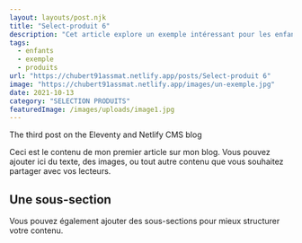 ```yaml
---
layout: layouts/post.njk
title: "Select-produit 6"
description: "Cet article explore un exemple intéressant pour les enfants."
tags: 
  - enfants
  - exemple
  - produits
url: "https://chubert91assmat.netlify.app/posts/Select-produit 6"
image: "https://chubert91assmat.netlify.app/images/un-exemple.jpg"
date: 2021-10-13
category: "SELECTION PRODUITS"
featuredImage: /images/uploads/image1.jpg
---
```


The third post on the Eleventy and Netlify CMS blog

Ceci est le contenu de mon premier article sur mon blog. Vous pouvez ajouter ici du texte, des images, ou tout autre contenu que vous souhaitez partager avec vos lecteurs.

## Une sous-section

Vous pouvez également ajouter des sous-sections pour mieux structurer votre contenu.